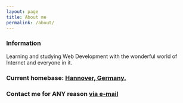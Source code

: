 ```yaml
---
layout: page
title: About me
permalink: /about/
---
```


### Information

Learning and studying Web Development with the wonderful world of Internet and everyone in it.

### Current homebase: [Hannover, Germany.]("http://en.wikipedia.org/wiki/Hanover")

### Contact me for ANY reason [via e-mail](mailto:tammepoeg@gmail.com)

